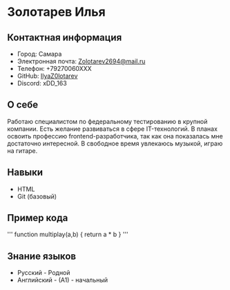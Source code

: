 # Золотарев Илья

## Контактная информация

* Город: Самара
* Электронная почта: <Zolotarev2694@mail.ru>
* Телефон: +79270060ХХХ
* GitHub: [IlyaZ0lotarev](https://github.com/IlyaZ0lotarev)
* Discord: xDD_163

## О себе

Работаю специалистом по федеральному тестированию в крупной компании. Есть желание развиваться в сфере IT-технологий. В планах освоить профессию frontend-разработчика, так как она показалась мне достаточно интересной. В свободное время увлекаюсь музыкой, играю на гитаре.

## Навыки

* HTML
* Git (базовый)

## Пример кода

'''
function multiplay(a,b)
{
return a * b
}
'''

## Знание языков

* Русский - Родной
* Английский - (А1) - начальный
